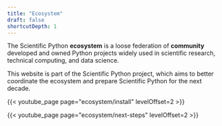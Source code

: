 ```yaml
---
title: "Ecosystem"
draft: false
shortcutDepth: 1
---
```


The Scientific Python **ecosystem** is a loose federation of **community**
developed and owned Python projects widely used in scientific research, technical
computing, and data science.

This website is part of the Scientific Python project, which aims to better
coordinate the ecosystem and prepare Scientific Python for the next decade.

<!--

<!--

Here are some useful links:

- [cookbook](https://scipy-cookbook.readthedocs.io/)
- [blogs](https://planet.scipy.org/)


{{< youtube_page page="ecosystem/background" levelOffset=2 >}}
-->

{{< youtube_page page="ecosystem/install" levelOffset=2 >}}

{{< youtube_page page="ecosystem/next-steps" levelOffset=2 >}}
